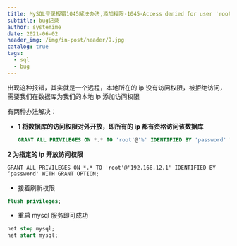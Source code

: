 ```yaml
---
title: MySQL登录报错1045解决办法,添加权限-1045-Access denied for user 'root'@''(using password:YES)
subtitle: bug记录
author: systemime
date: 2021-06-02
header_img: /img/in-post/header/9.jpg
catalog: true
tags:
  - sql
  - bug
---
```


出现这种报错，其实就是一个远程，本地所在的 ip 没有访问权限，被拒绝访问，需要我们在数据库为我们的本地 ip 添加访问权限

<!-- more -->

有两种办法解决：  

- **1 将数据库的访问权限对外开放，即所有的 ip 都有资格访问该数据库**

  ```sql
  GRANT ALL PRIVILEGES ON *.* TO 'root'@'%' IDENTIFIED BY 'password' WITH GRANT OPTION;
  ```

**2 为指定的 ip 开放访问权限**

```
GRANT ALL PRIVILEGES ON *.* TO 'root'@'192.168.12.1' IDENTIFIED BY ‘password' WITH GRANT OPTION;
```


- 接着刷新权限  
```sql
flush privileges;
```
  
- 重启 mysql 服务即可成功
```sql
net stop mysql;
net start mysql;
```
